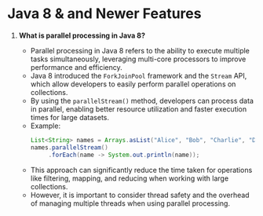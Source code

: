 # Java 8 & and Newer Features

1. **What is parallel processing in Java 8?**

   - Parallel processing in Java 8 refers to the ability to execute multiple tasks simultaneously, leveraging multi-core processors to improve performance and efficiency.
   - Java 8 introduced the `ForkJoinPool` framework and the `Stream` API, which allow developers to easily perform parallel operations on collections.
   - By using the `parallelStream()` method, developers can process data in parallel, enabling better resource utilization and faster execution times for large datasets.
   - Example:
     ```java
     List<String> names = Arrays.asList("Alice", "Bob", "Charlie", "David");
     names.parallelStream()
          .forEach(name -> System.out.println(name));
     ```
   - This approach can significantly reduce the time taken for operations like filtering, mapping, and reducing when working with large collections.
   - However, it is important to consider thread safety and the overhead of managing multiple threads when using parallel processing.
